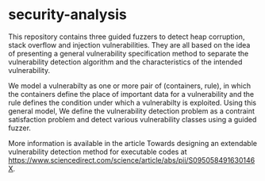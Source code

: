 # security-analysis

This repository contains three guided fuzzers to detect heap corruption, stack overflow and injection vulnerabilities. They are all based on the idea of presenting a general vulnerability specification method to separate the vulnerability detection algorithm and the characteristics of the intended vulnerability. 

We model a vulnerabilty as one or more pair of (containers, rule), in which the containers define the place of important data for a vulnerability and the rule defines the condition under which a vulnerabilty is exploited. Using this general model, We define the vulnerability detection problem as a contraint satisfaction problem and detect various vulnerability classes using a guided fuzzer. 

More information is available in the article Towards designing an extendable vulnerability detection method for executable codes at https://www.sciencedirect.com/science/article/abs/pii/S095058491630146X. 
